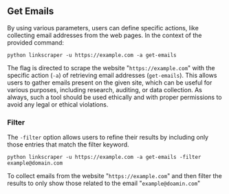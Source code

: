 ## Get Emails

By using various parameters, users can define specific actions, like collecting email addresses from the web pages. In the context of the provided command:

```shell
python linkscraper -u https://example.com -a get-emails
```

The flag is directed to scrape the website "`https://example.com`" with the specific action (`-a`) of retrieving email addresses (`get-emails`). This allows users to gather emails present on the given site, which can be useful for various purposes, including research, auditing, or data collection. As always, such a tool should be used ethically and with proper permissions to avoid any legal or ethical violations.

### Filter

The `-filter` option allows users to refine their results by including only those entries that match the filter keyword.

```shell
python linkscraper -u https://example.com -a get-emails -filter example@domain.com
```

To collect emails from the website "`https://example.com`" and then filter the results to only show those related to the email "`example@doamin.com`"
